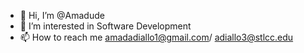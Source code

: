 - 👋 Hi, I’m @Amadude
- 👀 I’m interested in Software Development
- 📫 How to reach me amadadiallo1@gmail.com/ adiallo3@stlcc.edu

<!---
Amadude/Amadude is a ✨ special ✨ repository because its `README.md` (this file) appears on your GitHub profile.
You can click the Preview link to take a look at your changes.
--->

